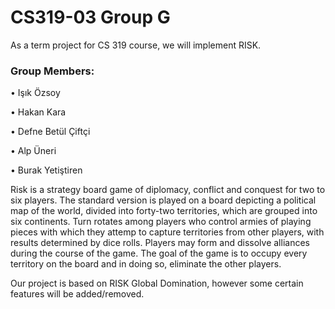 # CS319-03 Group G
As a term project for CS 319 course, we will implement RISK.

<h3>Group Members: </h3>
<p> • Işık Özsoy </p>
<p> • Hakan Kara </p>
<p> • Defne Betül Çiftçi </p>
<p> • Alp Üneri </p>
<p> • Burak Yetiştiren </p>

Risk is a strategy board game of diplomacy, conflict and conquest for two to six players.
The standard version is played on a board depicting a political map of the world,
divided into forty-two territories, which are grouped into six continents.
Turn rotates among players who control armies of playing pieces with which they attemp
to capture territories from other players, with results determined by dice rolls.
Players may form and dissolve alliances during the course of the game.
The goal of the game is to occupy every territory on the board and in doing so, eliminate the other players.

Our project is based on RISK Global Domination, however some certain features will be added/removed.
